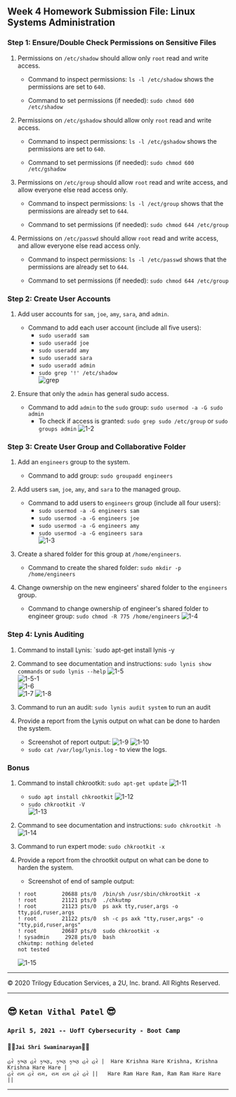 ## Week 4 Homework Submission File: Linux Systems Administration

### Step 1: Ensure/Double Check Permissions on Sensitive Files

1. Permissions on `/etc/shadow` should allow only `root` read and write access.

    - Command to inspect permissions: `ls -l /etc/shadow`  shows the permissions are set to `640`.

    - Command to set permissions (if needed): `sudo chmod 600 /etc/shadow`

2. Permissions on `/etc/gshadow` should allow only `root` read and write access.

    - Command to inspect permissions: `ls -l /etc/gshadow`  shows the permissions are set to `640`.

    - Command to set permissions (if needed): `sudo chmod 600 /etc/gshadow`

3. Permissions on `/etc/group` should allow `root` read and write access, and allow everyone else read access only.

    - Command to inspect permissions: `ls -l /ect/group`  shows that the permissions are already set to `644`.

    - Command to set permissions (if needed): `sudo chmod 644 /etc/group`

4. Permissions on `/etc/passwd` should allow `root` read and write access, and allow everyone else read access only.

    - Command to inspect permissions: `ls -l /etc/passwd`  shows that the permissions are already set to `644`.

    - Command to set permissions (if needed): `sudo chmod 644 /etc/group`

### Step 2: Create User Accounts

1. Add user accounts for `sam`, `joe`, `amy`, `sara`, and `admin`.

    - Command to add each user account (include all five users):
        - `sudo useradd sam`
        - `sudo useradd joe`
        - `sudo useradd amy`
        - `sudo useradd sara`
        - `sudo useradd admin`
        - `sudo grep '!' /etc/shadow`  
    ![grep](/Images/1-1.PNG)  

2. Ensure that only the `admin` has general sudo access.

    - Command to add `admin` to the `sudo` group: `sudo usermod -a -G sudo admin`
        - To check if access is granted: `sudo grep sudo /etc/group` or `sudo groups admin`
    ![1-2](/Images/1-2.PNG)

### Step 3: Create User Group and Collaborative Folder

1. Add an `engineers` group to the system.

    - Command to add group: `sudo groupadd engineers`  

2. Add users `sam`, `joe`, `amy`, and `sara` to the managed group.

    - Command to add users to `engineers` group (include all four users):
        - `sudo usermod -a -G engineers sam`
        - `sudo usermod -a -G engineers joe`
        - `sudo usermod -a -G engineers amy`
        - `sudo usermod -a -G engineers sara`  
    ![1-3](/Images/1-3.PNG)

3. Create a shared folder for this group at `/home/engineers`.

    - Command to create the shared folder: `sudo mkdir -p /home/engineers`

4. Change ownership on the new engineers' shared folder to the `engineers` group.

    - Command to change ownership of engineer's shared folder to engineer group: `sudo chmod -R 775 /home/engineers`
    ![1-4](/Images/1-4.PNG)

### Step 4: Lynis Auditing

1. Command to install Lynis: `sudo apt-get install lynis -y

2. Command to see documentation and instructions: `sudo lynis show commands` or `sudo lynis --help`
    ![1-5](/Images/1-5.PNG)  
    ![1-5-1](/Images/1-5-1.PNG)  
    ![1-6](/Images/1-6.PNG)  
    ![1-7](/Images/1-7.PNG)
    ![1-8](/Images/1-8.PNG)  

3. Command to run an audit: `sudo lynis audit system` to run an audit

4. Provide a report from the Lynis output on what can be done to harden the system.

    - Screenshot of report output:
    ![1-9](/Images/1-9.PNG)
    ![1-10](/Images/1-10.PNG)
    - `sudo cat /var/log/lynis.log` - to view the logs.


### Bonus
1. Command to install chkrootkit: `sudo apt-get update`
    ![1-11](/Images/1-11.PNG)
    - `sudo apt install chkrootkit`
    ![1-12](/Images/1-12.PNG)  
    - `sudo chkrootkit -V`  
    ![1-13](/Images/1-13.PNG)  

2. Command to see documentation and instructions: `sudo chkrootkit -h`
    ![1-14](/Images/1-14.PNG)

3. Command to run expert mode: `sudo chkrootkit -x`

4. Provide a report from the chrootkit output on what can be done to harden the system.
    - Screenshot of end of sample output:
    ```
    ! root        20688 pts/0  /bin/sh /usr/sbin/chkrootkit -x
    ! root        21121 pts/0  ./chkutmp
    ! root        21123 pts/0  ps axk tty,ruser,args -o tty,pid,ruser,args
    ! root        21122 pts/0  sh -c ps axk "tty,ruser,args" -o "tty,pid,ruser,args"
    ! root        20687 pts/0  sudo chkrootkit -x
    ! sysadmin     2928 pts/0  bash
    chkutmp: nothing deleted
    not tested
    ```

    ![1-15](/Images/1-15.PNG)

---
© 2020 Trilogy Education Services, a 2U, Inc. brand. All Rights Reserved.

---
  
## :sunglasses: `Ketan Vithal Patel` :sunglasses:  


### `April 5, 2021 -- UofT Cybersecurity - Boot Camp`
#### :rose::rose:`Jai Shri Swaminarayan`:rose::rose:
```
હરે કૃષ્ણ હરે કૃષ્ણ, કૃષ્ણ કૃષ્ણ હરે હરે |  Hare Krishna Hare Krishna, Krishna Krishna Hare Hare |
હરે રામ હરે રામ, રામ રામ હરે હરે ||   Hare Ram Hare Ram, Ram Ram Hare Hare ||
```
---  
